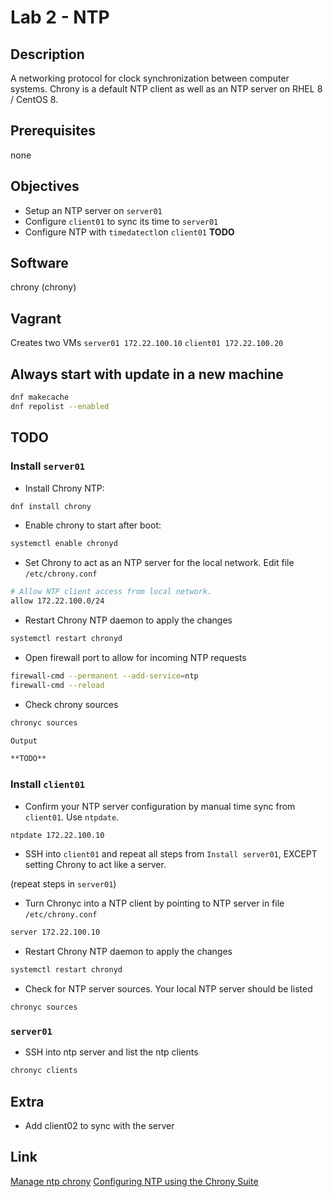 # Lab 2 - NTP

## Description

A networking protocol for clock synchronization between computer systems. Chrony is a default NTP client as well as an NTP server on RHEL 8 / CentOS 8.

## Prerequisites

none

## Objectives

- Setup an NTP server on `server01`
- Configure `client01` to sync its time to `server01`
- Configure NTP with `timedatectl`on `client01` **TODO**

## Software

chrony (chrony)

## Vagrant

Creates two VMs
`server01 172.22.100.10`
`client01 172.22.100.20`

## Always start with update in a new machine

```bash
dnf makecache
dnf repolist --enabled
```

## TODO

### Install `server01`

- Install Chrony NTP:

```bash
dnf install chrony
```

- Enable chrony to start after boot:

```bash
systemctl enable chronyd
```

- Set Chrony to act as an NTP server for the local network. Edit file `/etc/chrony.conf`

```bash
# Allow NTP client access from local network.
allow 172.22.100.0/24
```

- Restart Chrony NTP daemon to apply the changes

```bash
systemctl restart chronyd
```

- Open firewall port to allow for incoming NTP requests

```bash
firewall-cmd --permanent --add-service=ntp
firewall-cmd --reload
```

- Check chrony sources

```bash
chronyc sources

Output

**TODO**
```

### Install `client01`

- Confirm your NTP server configuration by manual time sync from `client01`. Use `ntpdate`.

```bash
ntpdate 172.22.100.10
```

- SSH into `client01` and repeat all steps from `Install server01`, EXCEPT setting Chrony to act like a server.

(repeat steps in `server01`)

- Turn Chronyc into a NTP client by pointing to NTP server in file `/etc/chrony.conf`

```bash
server 172.22.100.10
```

- Restart Chrony NTP daemon to apply the changes

```bash
systemctl restart chronyd
```

- Check for NTP server sources. Your local NTP server should be listed

```bash
chronyc sources
```

### `server01`

- SSH into ntp server and list the ntp clients

```bash
chronyc clients
```

## Extra

- Add client02 to sync with the server

## Link

[Manage ntp chrony](https://opensource.com/article/18/12/manage-ntp-chrony)
[Configuring NTP using the Chrony Suite](https://access.redhat.com/documentation/en-us/red_hat_enterprise_linux/7/html/system_administrators_guide/ch-configuring_ntp_using_the_chrony_suite)
